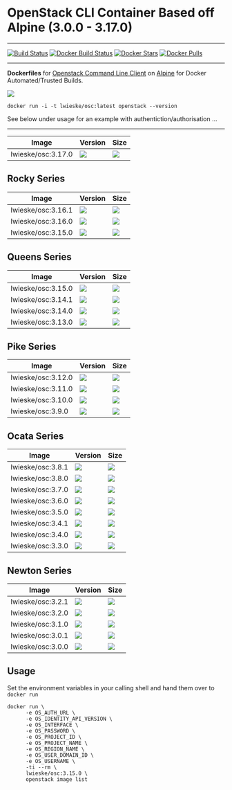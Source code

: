 # OpenStack CLI Container Based off Alpine (3.0.0 - 3.17.0)
---

[![Build Status](https://travis-ci.org/lwieske/dockerfiles-openstackclient.svg?branch=master)](https://travis-ci.org/lwieske/dockerfiles-openstackclient)
[![Docker Build Status](https://img.shields.io/docker/build/lwieske/osc.svg)](https://hub.docker.com/r/lwieske/osc/builds/)
[![Docker Stars](https://img.shields.io/docker/stars/lwieske/osc.svg)](https://img.shields.io/docker/stars/lwieske/osc.svg)
[![Docker Pulls](https://img.shields.io/docker/pulls/lwieske/osc.svg)](https://hub.docker.com/r/lwieske/osc/)

---

**Dockerfiles** for [Openstack Command Line Client](https://docs.openstack.org/python-openstackclient/latest/) on [Alpine](https://registry.hub.docker.com/_/alpine/) for Docker Automated/Trusted Builds.

[![](https://images.microbadger.com/badges/image/lwieske/osc.svg)](https://microbadger.com/images/lwieske/osc)

```
docker run -i -t lwieske/osc:latest openstack --version
```

See below under usage for an example with authentiction/authorisation ...

***

| Image | Version | Size |
| ----- | ------- | ---- |
| lwieske/osc:3.17.0 | [![](https://images.microbadger.com/badges/version/lwieske/osc:3.17.0.svg)](https://microbadger.com/images/lwieske/osc:3.17.0) | [![](https://images.microbadger.com/badges/image/lwieske/osc:3.17.0.svg)](https://microbadger.com/images/lwieske/osc:3.17.0) |

## Rocky Series

| Image | Version | Size |
| ----- | ------- | ---- |
| lwieske/osc:3.16.1 | [![](https://images.microbadger.com/badges/version/lwieske/osc:3.16.1.svg)](https://microbadger.com/images/lwieske/osc:3.16.1) | [![](https://images.microbadger.com/badges/image/lwieske/osc:3.16.1.svg)](https://microbadger.com/images/lwieske/osc:3.16.1) |
| lwieske/osc:3.16.0 | [![](https://images.microbadger.com/badges/version/lwieske/osc:3.16.0.svg)](https://microbadger.com/images/lwieske/osc:3.16.0) | [![](https://images.microbadger.com/badges/image/lwieske/osc:3.16.0.svg)](https://microbadger.com/images/lwieske/osc:3.16.0) |
| lwieske/osc:3.15.0 | [![](https://images.microbadger.com/badges/version/lwieske/osc:3.15.0.svg)](https://microbadger.com/images/lwieske/osc:3.15.0) | [![](https://images.microbadger.com/badges/image/lwieske/osc:3.15.0.svg)](https://microbadger.com/images/lwieske/osc:3.15.0) |

## Queens Series

| Image | Version | Size |
| ----- | ------- | ---- |
| lwieske/osc:3.15.0 | [![](https://images.microbadger.com/badges/version/lwieske/osc:3.15.0.svg)](https://microbadger.com/images/lwieske/osc:3.15.0) | [![](https://images.microbadger.com/badges/image/lwieske/osc:3.15.0.svg)](https://microbadger.com/images/lwieske/osc:3.15.0) |
| lwieske/osc:3.14.1 | [![](https://images.microbadger.com/badges/version/lwieske/osc:3.14.1.svg)](https://microbadger.com/images/lwieske/osc:3.14.1) | [![](https://images.microbadger.com/badges/image/lwieske/osc:3.14.1.svg)](https://microbadger.com/images/lwieske/osc:3.14.1) |
| lwieske/osc:3.14.0 | [![](https://images.microbadger.com/badges/version/lwieske/osc:3.14.0.svg)](https://microbadger.com/images/lwieske/osc:3.14.0) | [![](https://images.microbadger.com/badges/image/lwieske/osc:3.14.0.svg)](https://microbadger.com/images/lwieske/osc:3.14.0) |
| lwieske/osc:3.13.0 | [![](https://images.microbadger.com/badges/version/lwieske/osc:3.13.0.svg)](https://microbadger.com/images/lwieske/osc:3.13.0) | [![](https://images.microbadger.com/badges/image/lwieske/osc:3.13.0.svg)](https://microbadger.com/images/lwieske/osc:3.13.0) |

## Pike Series

| Image | Version | Size |
| ----- | ------- | ---- |
| lwieske/osc:3.12.0 | [![](https://images.microbadger.com/badges/version/lwieske/osc:3.12.0.svg)](https://microbadger.com/images/lwieske/osc:3.12.0) | [![](https://images.microbadger.com/badges/image/lwieske/osc:3.12.0.svg)](https://microbadger.com/images/lwieske/osc:3.12.0) |
| lwieske/osc:3.11.0 | [![](https://images.microbadger.com/badges/version/lwieske/osc:3.11.0.svg)](https://microbadger.com/images/lwieske/osc:3.11.0) | [![](https://images.microbadger.com/badges/image/lwieske/osc:3.11.0.svg)](https://microbadger.com/images/lwieske/osc:3.11.0) |
| lwieske/osc:3.10.0 | [![](https://images.microbadger.com/badges/version/lwieske/osc:3.10.0.svg)](https://microbadger.com/images/lwieske/osc:3.10.0) | [![](https://images.microbadger.com/badges/image/lwieske/osc:3.10.0.svg)](https://microbadger.com/images/lwieske/osc:3.10.0) |
| lwieske/osc:3.9.0 | [![](https://images.microbadger.com/badges/version/lwieske/osc:3.9.0.svg)](https://microbadger.com/images/lwieske/osc:3.9.0) | [![](https://images.microbadger.com/badges/image/lwieske/osc:3.9.0.svg)](https://microbadger.com/images/lwieske/osc:3.9.0) |

## Ocata Series

| Image | Version | Size |
| ----- | ------- | ---- |
| lwieske/osc:3.8.1 | [![](https://images.microbadger.com/badges/version/lwieske/osc:3.8.1.svg)](https://microbadger.com/images/lwieske/osc:3.8.1) | [![](https://images.microbadger.com/badges/image/lwieske/osc:3.8.1.svg)](https://microbadger.com/images/lwieske/osc:3.8.1) |
| lwieske/osc:3.8.0 | [![](https://images.microbadger.com/badges/version/lwieske/osc:3.8.0.svg)](https://microbadger.com/images/lwieske/osc:3.8.0) | [![](https://images.microbadger.com/badges/image/lwieske/osc:3.8.0.svg)](https://microbadger.com/images/lwieske/osc:3.8.0) |
| lwieske/osc:3.7.0 | [![](https://images.microbadger.com/badges/version/lwieske/osc:3.7.0.svg)](https://microbadger.com/images/lwieske/osc:3.7.0) | [![](https://images.microbadger.com/badges/image/lwieske/osc:3.7.0.svg)](https://microbadger.com/images/lwieske/osc:3.7.0) |
| lwieske/osc:3.6.0 | [![](https://images.microbadger.com/badges/version/lwieske/osc:3.6.0.svg)](https://microbadger.com/images/lwieske/osc:3.6.0) | [![](https://images.microbadger.com/badges/image/lwieske/osc:3.6.0.svg)](https://microbadger.com/images/lwieske/osc:3.6.0) |
| lwieske/osc:3.5.0 | [![](https://images.microbadger.com/badges/version/lwieske/osc:3.5.0.svg)](https://microbadger.com/images/lwieske/osc:3.5.0) | [![](https://images.microbadger.com/badges/image/lwieske/osc:3.5.0.svg)](https://microbadger.com/images/lwieske/osc:3.5.0) |
| lwieske/osc:3.4.1 | [![](https://images.microbadger.com/badges/version/lwieske/osc:3.4.1.svg)](https://microbadger.com/images/lwieske/osc:3.4.1) | [![](https://images.microbadger.com/badges/image/lwieske/osc:3.4.1.svg)](https://microbadger.com/images/lwieske/osc:3.4.1) |
| lwieske/osc:3.4.0 | [![](https://images.microbadger.com/badges/version/lwieske/osc:3.4.0.svg)](https://microbadger.com/images/lwieske/osc:3.4.0) | [![](https://images.microbadger.com/badges/image/lwieske/osc:3.4.0.svg)](https://microbadger.com/images/lwieske/osc:3.4.0) |
| lwieske/osc:3.3.0 | [![](https://images.microbadger.com/badges/version/lwieske/osc:3.3.0.svg)](https://microbadger.com/images/lwieske/osc:3.3.0) | [![](https://images.microbadger.com/badges/image/lwieske/osc:3.3.0.svg)](https://microbadger.com/images/lwieske/osc:3.3.0) |

## Newton Series

| Image | Version | Size |
| ----- | ------- | ---- |
| lwieske/osc:3.2.1 | [![](https://images.microbadger.com/badges/version/lwieske/osc:3.2.1.svg)](https://microbadger.com/images/lwieske/osc:3.2.1) | [![](https://images.microbadger.com/badges/image/lwieske/osc:3.2.1.svg)](https://microbadger.com/images/lwieske/osc:3.2.1) |
| lwieske/osc:3.2.0 | [![](https://images.microbadger.com/badges/version/lwieske/osc:3.2.0.svg)](https://microbadger.com/images/lwieske/osc:3.2.0) | [![](https://images.microbadger.com/badges/image/lwieske/osc:3.2.0.svg)](https://microbadger.com/images/lwieske/osc:3.2.0) |
| lwieske/osc:3.1.0 | [![](https://images.microbadger.com/badges/version/lwieske/osc:3.1.0.svg)](https://microbadger.com/images/lwieske/osc:3.1.0) | [![](https://images.microbadger.com/badges/image/lwieske/osc:3.1.0.svg)](https://microbadger.com/images/lwieske/osc:3.1.0) |
| lwieske/osc:3.0.1 | [![](https://images.microbadger.com/badges/version/lwieske/osc:3.0.1.svg)](https://microbadger.com/images/lwieske/osc:3.0.1) | [![](https://images.microbadger.com/badges/image/lwieske/osc:3.0.1.svg)](https://microbadger.com/images/lwieske/osc:3.0.1) |
| lwieske/osc:3.0.0 | [![](https://images.microbadger.com/badges/version/lwieske/osc:3.0.0.svg)](https://microbadger.com/images/lwieske/osc:3.0.0) | [![](https://images.microbadger.com/badges/image/lwieske/osc:3.0.0.svg)](https://microbadger.com/images/lwieske/osc:3.0.0) |

## Usage

Set the environment variables in your calling shell and hand them over to `docker run`

```
docker run \
      -e OS_AUTH_URL \
      -e OS_IDENTITY_API_VERSION \
      -e OS_INTERFACE \
      -e OS_PASSWORD \
      -e OS_PROJECT_ID \
      -e OS_PROJECT_NAME \
      -e OS_REGION_NAME \
      -e OS_USER_DOMAIN_ID \
      -e OS_USERNAME \
      -ti --rm \
      lwieske/osc:3.15.0 \
      openstack image list
```
